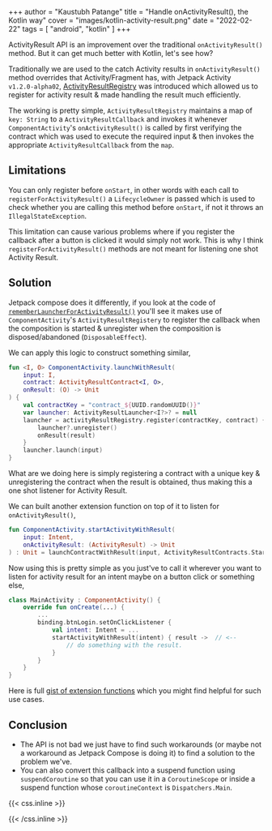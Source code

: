 +++
author = "Kaustubh Patange"
title = "Handle onActivityResult(), the Kotlin way"
cover = "images/kotlin-activity-result.png"
date = "2022-02-22"
tags = [
    "android", "kotlin"
]
+++

ActivityResult API is an improvement over the traditional `onActivityResult()` method. But it can get much better with Kotlin, let's see how?

<!--more-->

Traditionally we are used to the catch Activity results in `onActivityResult()` method overrides that Activity/Fragment has, with Jetpack Activity `v1.2.0-alpha02`, [ActivityResultRegistry](https://developer.android.com/jetpack/androidx/releases/activity#1.2.0-alpha02) was introduced which allowed us to register for activity result & made handling the result much efficiently.

The working is pretty simple, `ActivityResultRegistry` maintains a map of `key: String` to a `ActivityResultCallback` and invokes it whenever `ComponentActivity`'s `onActivityResult()` is called by first verifying the contract which was used to execute the required input & then invokes the appropriate `ActivityResultCallback` from the `map`.

## Limitations

You can only register before `onStart`, in other words with each call to `registerForActivityResult()` a `LifecycleOwner` is passed which is used to check whether you are calling this method before `onStart`, if not it throws an `IllegalStateException`.

This limitation can cause various problems where if you register the callback after a button is clicked it would simply not work. This is why I think `registerForActivityResult()` methods are not meant for listening one shot Activity Result.

## Solution

Jetpack compose does it differently, if you look at the code of [`rememberLauncherForActivityResult()`](https://cs.android.com/androidx/platform/frameworks/support/+/androidx-main:activity/activity-compose/src/main/java/androidx/activity/compose/ActivityResultRegistry.kt;l=82?q=rememberLauncherForActivityResult) you'll see it makes use of `ComponentActivity`'s `ActivityResultRegistery` to register the callback when the composition is started & unregister when the composition is disposed/abandoned (`DisposableEffect`).

We can apply this logic to construct something similar,

```kotlin
fun <I, O> ComponentActivity.launchWithResult(
    input: I,
    contract: ActivityResultContract<I, O>,
    onResult: (O) -> Unit
) {
    val contractKey = "contract_${UUID.randomUUID()}"
    var launcher: ActivityResultLauncher<I?>? = null
    launcher = activityResultRegistry.register(contractKey, contract) { result ->
        launcher?.unregister()
        onResult(result)
    }
    launcher.launch(input)
}
```

What are we doing here is simply registering a contract with a unique key & unregistering the contract when the result is obtained, thus making this a one shot listener for Activity Result.

We can built another extension function on top of it to listen for `onActivityResult()`,

```kotlin
fun ComponentActivity.startActivityWithResult(
    input: Intent,
    onActivityResult: (ActivityResult) -> Unit
) : Unit = launchContractWithResult(input, ActivityResultContracts.StartActivityForResult(), onActivityResult)
```

Now using this is pretty simple as you just've to call it wherever you want to listen for activity result for an intent maybe on a button click or something else,

```kotlin
class MainActivity : ComponentActivity() {
    override fun onCreate(...) {
        ...
        binding.btnLogin.setOnClickListener {
            val intent: Intent = ...
            startActivityWithResult(intent) { result ->  // <--
                // do something with the result.
            }
        }
    }
}
```

Here is full [gist of extension functions](https://gist.github.com/KaustubhPatange/bb70d2bfdacfe6cbea077f73c492e975) which you might find helpful for such use cases.

## Conclusion

- The API is not bad we just have to find such workarounds (or maybe not a workaround as Jetpack Compose is doing it) to find a solution to the problem we've.
- You can also convert this callback into a suspend function using `suspendCoroutine` so that you can use it in a `CoroutineScope` or inside a suspend function whose `coroutineContext` is `Dispatchers.Main`.

{{< css.inline >}}

<style>
    pre code, pre, code {
        white-space: pre !important;
        overflow-x: auto !important;
        word-break: keep-all !important;
        word-wrap: initial !important;
    }
    .article {
        text-align: start;
    } 
    a {
        text-decoration: underline;
    }
</style>

{{< /css.inline >}}
